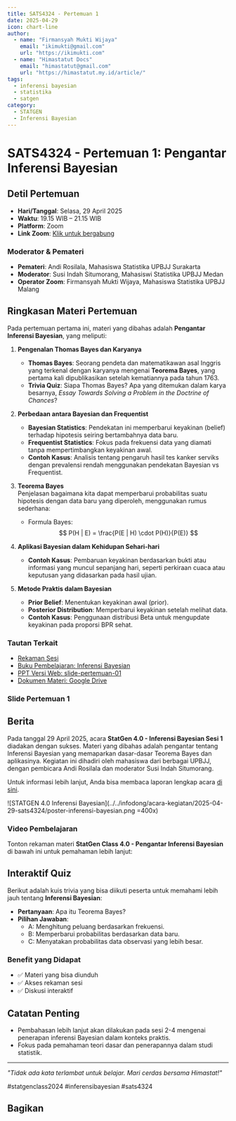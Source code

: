 ```yaml
---
title: SATS4324 - Pertemuan 1
date: 2025-04-29
icon: chart-line
author:
  - name: "Firmansyah Mukti Wijaya"
    email: "ikimukti@gmail.com"
    url: "https://ikimukti.com"
  - name: "Himastatut Docs"
    email: "himastatut@gmail.com"
    url: "https://himastatut.my.id/article/"
tags:
  - inferensi bayesian
  - statistika
  - satgen
category:
  - STATGEN
  - Inferensi Bayesian
---
```


# **SATS4324 - Pertemuan 1: Pengantar Inferensi Bayesian**

## **Detil Pertemuan**

- **Hari/Tanggal**: Selasa, 29 April 2025  
- **Waktu**: 19.15 WIB – 21.15 WIB  
- **Platform**: Zoom  
- **Link Zoom**: [Klik untuk bergabung](https://s.id/sats4324_s1)  

### **Moderator & Pemateri**
- **Pemateri**: Andi Rosilala, Mahasiswa Statistika UPBJJ Surakarta
- **Moderator**: Susi Indah Situmorang, Mahasiswi Statistika UPBJJ Medan
- **Operator Zoom**: Firmansyah Mukti Wijaya, Mahasiswa Statistika UPBJJ Malang

## **Ringkasan Materi Pertemuan**
Pada pertemuan pertama ini, materi yang dibahas adalah **Pengantar Inferensi Bayesian**, yang meliputi:

1. **Pengenalan Thomas Bayes dan Karyanya**
   - **Thomas Bayes**: Seorang pendeta dan matematikawan asal Inggris yang terkenal dengan karyanya mengenai **Teorema Bayes**, yang pertama kali dipublikasikan setelah kematiannya pada tahun 1763.
   - **Trivia Quiz**: Siapa Thomas Bayes? Apa yang ditemukan dalam karya besarnya, *Essay Towards Solving a Problem in the Doctrine of Chances*?

2. **Perbedaan antara Bayesian dan Frequentist**
   - **Bayesian Statistics**: Pendekatan ini memperbarui keyakinan (belief) terhadap hipotesis seiring bertambahnya data baru.
   - **Frequentist Statistics**: Fokus pada frekuensi data yang diamati tanpa mempertimbangkan keyakinan awal.
   - **Contoh Kasus**: Analisis tentang pengaruh hasil tes kanker serviks dengan prevalensi rendah menggunakan pendekatan Bayesian vs Frequentist.

3. **Teorema Bayes**  
   Penjelasan bagaimana kita dapat memperbarui probabilitas suatu hipotesis dengan data baru yang diperoleh, menggunakan rumus sederhana:
   - Formula Bayes:  
     $$ P(H | E) = \frac{P(E | H) \cdot P(H)}{P(E)} $$

4. **Aplikasi Bayesian dalam Kehidupan Sehari-hari**  
   - **Contoh Kasus**: Pembaruan keyakinan berdasarkan bukti atau informasi yang muncul sepanjang hari, seperti perkiraan cuaca atau keputusan yang didasarkan pada hasil ujian.

5. **Metode Praktis dalam Bayesian**
   - **Prior Belief**: Menentukan keyakinan awal (prior).
   - **Posterior Distribution**: Memperbarui keyakinan setelah melihat data.
   - **Contoh Kasus**: Penggunaan distribusi Beta untuk mengupdate keyakinan pada proporsi BPR sehat.

### **Tautan Terkait**
- [Rekaman Sesi](https://youtu.be/JnYURVUX8Fg)
- [Buku Pembelajaran: Inferensi Bayesian](https://pustaka.ut.ac.id/lib/sats4324-inferensi-bayesian/)
- [PPT Versi Web: slide-pertemuan-01](slide-pertemuan-01.md)
- [Dokumen Materi: Google Drive](https://drive.google.com/drive/folders/11wwO34jevqI-BBSTu2JBcXIFmaQuuL1g?usp=sharing)

### **Slide Pertemuan 1**

<!-- @include: ./slide-pertemuan-01.md{19-133} -->

## **Berita**
Pada tanggal 29 April 2025, acara **StatGen 4.0 - Inferensi Bayesian Sesi 1** diadakan dengan sukses. Materi yang dibahas adalah pengantar tentang Inferensi Bayesian yang memaparkan dasar-dasar Teorema Bayes dan aplikasinya. Kegiatan ini dihadiri oleh mahasiswa dari berbagai UPBJJ, dengan pembicara Andi Rosilala dan moderator Susi Indah Situmorang.

Untuk informasi lebih lanjut, Anda bisa membaca laporan lengkap acara [di sini](src\infodong\acara-kegiatan\acara-kegiatan-2025-04-29-statgen-inferensi-bayesian-sesi-1.md).

![STATGEN 4.0 Inferensi Bayesian](../../infodong/acara-kegiatan/2025-04-29-sats4324/poster-inferensi-bayesian.png =400x)

### **Video Pembelajaran**
Tonton rekaman materi **StatGen Class 4.0 - Pengantar Inferensi Bayesian** di bawah ini untuk pemahaman lebih lanjut:

<VidStack  
  src="https://youtu.be/JnYURVUX8Fg"  
  title="StatGen Class 4.0 - Pengantar Inferensi Bayesian (SATS4324) Pertemuan 1"
/>

## **Interaktif Quiz**
Berikut adalah kuis trivia yang bisa diikuti peserta untuk memahami lebih jauh tentang **Inferensi Bayesian**:
- **Pertanyaan**: Apa itu Teorema Bayes?
- **Pilihan Jawaban**:
  - A: Menghitung peluang berdasarkan frekuensi.
  - B: Memperbarui probabilitas berdasarkan data baru.
  - C: Menyatakan probabilitas data observasi yang lebih besar.

### **Benefit yang Didapat**
- ✅ Materi yang bisa diunduh
- ✅ Akses rekaman sesi
- ✅ Diskusi interaktif

## **Catatan Penting**
- Pembahasan lebih lanjut akan dilakukan pada sesi 2-4 mengenai penerapan inferensi Bayesian dalam konteks praktis.
- Fokus pada pemahaman teori dasar dan penerapannya dalam studi statistik.

---

*"Tidak ada kata terlambat untuk belajar. Mari cerdas bersama Himastat!"*

#statgenclass2024 #inferensibayesian #sats4324

## **Bagikan**
<Share colorful />
<GitContributors />
<GitChangelog />
